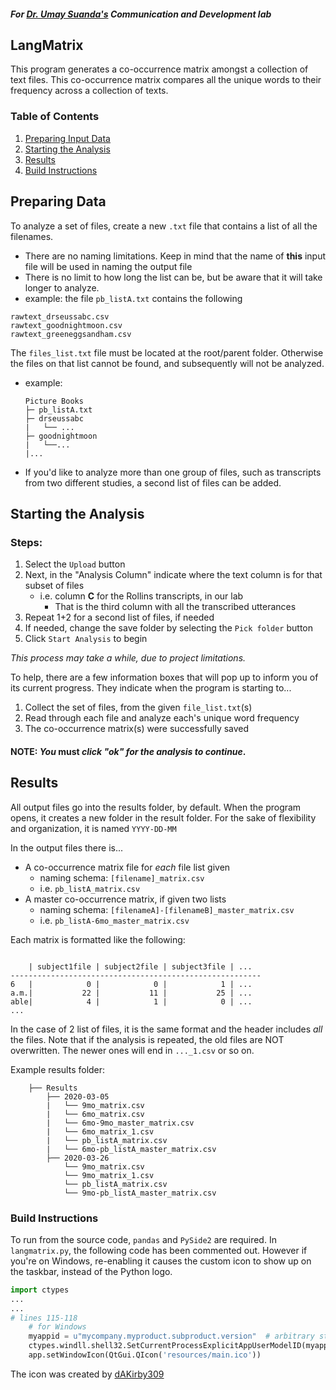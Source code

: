
#### _For [Dr. Umay Suanda's](https://psych.uconn.edu/faculty/umay-suanda/) Communication and Development lab_

## LangMatrix

This program generates a co-occurrence matrix amongst a collection of text files. This co-occurrence matrix compares all the unique words to their frequency across a collection of texts.


### Table of Contents
1. [Preparing Input Data](README.md#preparing-data)
2. [Starting the Analysis](README.md#running-analysis)
3. [Results](README.md#results)
4. [Build Instructions](README.md#build-instructions)


## Preparing Data

To analyze a set of files, create a new `.txt` file that contains a list of all the filenames.

- There are no naming limitations. Keep in mind that the name of **this** input file will be used in naming the output file
- There is no limit to how long the list can be, but be aware that it will take longer to analyze.
- example: the file `pb_listA.txt` contains the following
```
rawtext_drseussabc.csv
rawtext_goodnightmoon.csv
rawtext_greeneggsandham.csv
```

The `files_list.txt` file must be located at the root/parent folder. Otherwise the files on that list cannot be found, and subsequently will not be analyzed.
  - example:
    ```
    Picture Books
    ├─ pb_listA.txt  
    ├─ drseussabc
    |   └── ...
    ├─ goodnightmoon
    |   └──...
    |...
    ```
  - If you'd like to analyze more than one group of files, such as transcripts from two different studies, a second list of files can be added.

## Starting the Analysis

### Steps:

  1. Select the `Upload` button
  2. Next, in the "Analysis Column" indicate where the text column is for that subset of files
     - i.e. column **C** for the Rollins transcripts, in our lab
       - That is the third column with all the transcribed utterances
  3. Repeat 1+2 for a second list of files, if needed
  4. If needed, change the save folder by selecting the `Pick folder` button
  5. Click `Start Analysis` to begin

*This process may take a while, due to project limitations.*

To help, there are a few information boxes that will pop up to inform you of its current progress. They indicate when the program is starting to...
1. Collect the set of files, from the given `file_list.txt`(s)
2. Read through each file and analyze each's unique word frequency
3. The co-occurrence matrix(s) were successfully saved

#### NOTE: *You* **must** *click "ok" for the analysis to continue*.


## Results
All output files go into the results folder, by default.
When the program opens, it creates a new folder in the result folder. For the sake of flexibility and organization, it is named `YYYY-DD-MM`

In the output files there is...

- A co-occurrence matrix file for *each* file list given
  - naming schema: `[filename]_matrix.csv` 
  - i.e. `pb_listA_matrix.csv`
- A master co-occurrence matrix, if given two lists
  - naming schema: `[filenameA]-[filenameB]_master_matrix.csv` 
  - i.e. `pb_listA-6mo_master_matrix.csv`

Each matrix is formatted like the following:
```

    | subject1file | subject2file | subject3file | ...
--------------------------------------------------------
6   |            0 |            0 |            1 | ...
a.m.|           22 |           11 |           25 | ...
able|            4 |            1 |            0 | ...
...
```
In the case of 2 list of files, it is the same format and the header includes *all* the files.
Note that if the analysis is repeated, the old files are NOT overwritten. The newer ones will end in `..._1.csv` or so on.

Example results folder:
```
    ├── Results
        ├── 2020-03-05
        |   └── 9mo_matrix.csv
        |   └── 6mo_matrix.csv
        |   └── 6mo-9mo_master_matrix.csv
        |   └── 6mo_matrix_1.csv
        |   └── pb_listA_matrix.csv
        |   └── 6mo-pb_listA_master_matrix.csv
        ├── 2020-03-26
            └── 9mo_matrix.csv
            └── 9mo_matrix_1.csv
            └── pb_listA_matrix.csv
            └── 9mo-pb_listA_master_matrix.csv
```


### Build Instructions
To run from the source code, `pandas` and `PySide2` are required.
In `langmatrix.py`, the following code has been commented out. However if you're on Windows, re-enabling it causes the custom icon to show up on the taskbar, instead of the Python logo.
```python
import ctypes
...
...
# lines 115-118
    # for Windows
    myappid = u"mycompany.myproduct.subproduct.version"  # arbitrary string
    ctypes.windll.shell32.SetCurrentProcessExplicitAppUserModelID(myappid)  # from ctypes
    app.setWindowIcon(QtGui.QIcon('resources/main.ico'))
```

The icon was created by [dAKirby309](https://www.deviantart.com/dakirby309)
